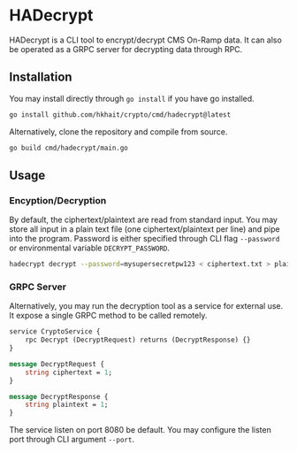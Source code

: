 # HADecrypt

HADecrypt is a CLI tool to encrypt/decrypt CMS On-Ramp data. It can also be
operated as a GRPC server for decrypting data through RPC.

## Installation

You may install directly through `go install` if you have go installed.

```bash
go install github.com/hkhait/crypto/cmd/hadecrypt@latest
```

Alternatively, clone the repository and compile from source.

```bash
go build cmd/hadecrypt/main.go
```

## Usage

### Encyption/Decryption

By default, the ciphertext/plaintext are read from standard input. You may store
all input in a plain text file (one ciphertext/plaintext per line) and pipe into
the program. Password is either specified through CLI flag `--password` or
environmental variable `DECRYPT_PASSWORD`.

```bash
hadecrypt decrypt --password=mysupersecretpw123 < ciphertext.txt > plaintext.txt
```

### GRPC Server

Alternatively, you may run the decryption tool as a service for external use. It
expose a single GRPC method to be called remotely.

```protobuf
service CryptoService {
    rpc Decrypt (DecryptRequest) returns (DecryptResponse) {}
}

message DecryptRequest {
    string ciphertext = 1;
}

message DecryptResponse {
    string plaintext = 1;
}
```

The service listen on port 8080 be default. You may configure the listen port
through CLI argument `--port`.
